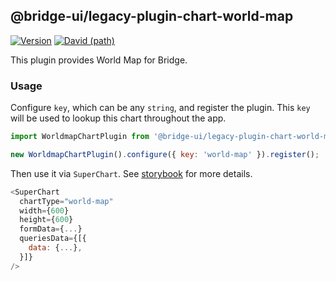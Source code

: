 <!--
Licensed to the Apache Software Foundation (ASF) under one
or more contributor license agreements.  See the NOTICE file
distributed with this work for additional information
regarding copyright ownership.  The ASF licenses this file
to you under the Apache License, Version 2.0 (the
"License"); you may not use this file except in compliance
with the License.  You may obtain a copy of the License at

  http://www.apache.org/licenses/LICENSE-2.0

Unless required by applicable law or agreed to in writing,
software distributed under the License is distributed on an
"AS IS" BASIS, WITHOUT WARRANTIES OR CONDITIONS OF ANY
KIND, either express or implied.  See the License for the
specific language governing permissions and limitations
under the License.
-->

## @bridge-ui/legacy-plugin-chart-world-map

[![Version](https://img.shields.io/npm/v/@bridge-ui/legacy-plugin-chart-world-map.svg?style=flat-square)](https://www.npmjs.com/package/@bridge-ui/legacy-plugin-chart-world-map)
[![David (path)](https://img.shields.io/david/apache-bridge/bridge-ui-plugins.svg?path=packages%2Fbridge-ui-legacy-plugin-chart-world-map&style=flat-square)](https://david-dm.org/apache-bridge/bridge-ui-plugins?path=packages/bridge-ui-legacy-plugin-chart-world-map)

This plugin provides World Map for Bridge.

### Usage

Configure `key`, which can be any `string`, and register the plugin. This `key` will be used to
lookup this chart throughout the app.

```js
import WorldmapChartPlugin from '@bridge-ui/legacy-plugin-chart-world-map';

new WorldmapChartPlugin().configure({ key: 'world-map' }).register();
```

Then use it via `SuperChart`. See
[storybook](https://apache-bridge.github.io/bridge-ui-plugins/?selectedKind=plugin-chart-world-map)
for more details.

```js
<SuperChart
  chartType="world-map"
  width={600}
  height={600}
  formData={...}
  queriesData={[{
    data: {...},
  }]}
/>
```
